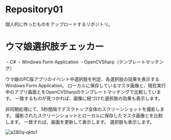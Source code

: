 # Repository01
個人的に作ったものをアップロードするリポジトリ。

# ウマ娘選択肢チェッカー
・C#
・Windows Form Application
・OpenCVSharp（テンプレートマッチング）

ウマ娘のPC版アプリのイベント中選択肢を判定、各選択肢の効果を表示するWindows Form Application。
ローカルに保存しているマスタ画像と、現在実行中のアプリ画面とをOpenCVSharpのテンプレートマッチングで比較しています。
一致するものが見つかれば、画像に紐づけた選択肢の効果も表示します。

非同期処理にて、5秒間隔でデスクトップ全体のスクリーンショットを撮影します。
撮影されたスクリーンショットとローカルに保存したマスタ画像とを比較します。
一致すれば、画面を更新して表示します。
選択肢も表示します。

![a280q-qkto1](https://user-images.githubusercontent.com/85821994/179416975-8432c9db-eccf-42f3-9d88-5e38d81a4a43.gif)
